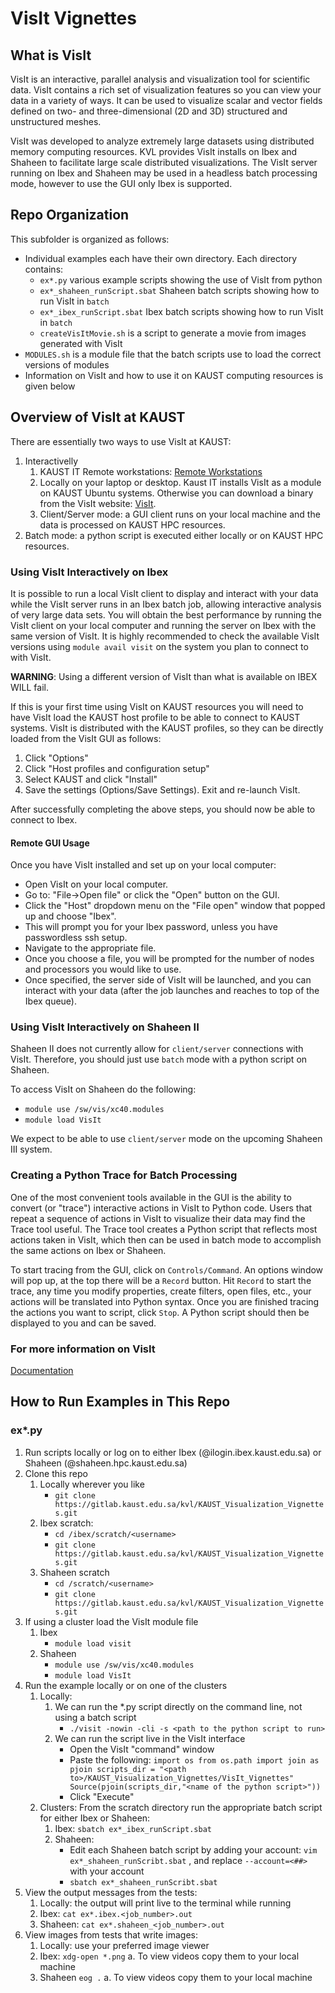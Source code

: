 # VisIt Vignettes

## What is VisIt
VisIt is an interactive, parallel analysis and visualization tool for scientific data. VisIt contains a rich set of visualization features so you can
view your data in a variety of ways. It can be used to visualize scalar and vector fields defined on two- and three-dimensional (2D and 3D) structured and
unstructured meshes. 

VisIt was developed to analyze extremely large datasets using distributed memory computing resources. KVL provides VisIt installs on Ibex and Shaheen to facilitate large scale distributed visualizations. The VisIt server running on Ibex and Shaheen may be used in a headless batch processing mode, however to use the GUI only Ibex is supported.


## Repo Organization
This subfolder is organized as follows:
- Individual examples each have their own directory. Each directory contains:
    - ``ex*.py`` various example scripts showing the use of VisIt from python
    - ``ex*_shaheen_runScript.sbat`` Shaheen batch scripts showing how to run VisIt in ``batch``
    - ``ex*_ibex_runScript.sbat`` Ibex batch scripts showing how to run VisIt in ``batch``
    - ``createVisItMovie.sh`` is a script to generate a movie from images generated with VisIt
- ``MODULES.sh`` is a module file that the batch scripts use to load the correct versions of modules
- Information on VisIt and how to use it on KAUST computing resources is given below


## Overview of VisIt at KAUST
There are essentially two ways to use VisIt at KAUST:
1. Interactivelly
    1. KAUST IT Remote workstations: [Remote Workstations](https://myws.kaust.edu.sa/)
    2. Locally on your laptop or desktop. Kaust IT installs VisIt as a module on KAUST Ubuntu systems. Otherwise you can download a binary from the VisIt website: [VisIt](https://visit-dav.github.io/visit-website/releases-as-tables/#latest).
    3. Client/Server mode: a GUI client runs on your local machine and the data is processed on KAUST HPC resources. 
2. Batch mode: a python script is executed either locally or on KAUST HPC resources.


### Using VisIt Interactively on Ibex
It is possible to run a local VisIt client to display and interact with your data while the VisIt server runs in an Ibex batch job, allowing interactive analysis of very large data sets. You will obtain the best performance by running the VisIt client on your local computer and running the server on Ibex with the same version of VisIt. It is highly recommended to check the available VisIt versions using ``module avail visit`` on the system you plan to connect to with VisIt.

**WARNING**: Using a different version of VisIt than what is available on IBEX WILL fail. 

If this is your first time using VisIt on KAUST resources you will need to have VisIt load the KAUST host profile to be able to connect to KAUST systems. VisIt is distributed with the KAUST profiles, so they can be directly loaded from the VisIt GUI as follows:
1. Click "Options"
2. Click "Host profiles and configuration setup"
3. Select KAUST and click "Install"
2. Save the settings (Options/Save Settings).
Exit and re-launch VisIt.

After successfully completing the above steps, you should now be able to connect to Ibex.


#### Remote GUI Usage
Once you have VisIt installed and set up on your local computer:

-  Open VisIt on your local computer.
-  Go to: "File→Open file" or click the "Open" button on the GUI.
-  Click the "Host" dropdown menu on the "File open" window that popped up and choose "Ibex".
-  This will prompt you for your Ibex password, unless you have passwordless ssh setup.
-  Navigate to the appropriate file.
-  Once you choose a file, you will be prompted for the number of nodes and processors you would like to use.
-  Once specified, the server side of VisIt will be launched, and you can interact with your data (after the job launches and reaches to top of the Ibex queue).


### Using VisIt Interactively on Shaheen II
Shaheen II does not currently allow for ``client/server`` connections with VisIt. Therefore, you should just use ``batch`` mode with a python script on Shaheen. 

To access VisIt on Shaheen do the following:
* ``module use /sw/vis/xc40.modules``
* ``module load VisIt``


We expect to be able to use ``client/server`` mode on the upcoming Shaheen III system. 


### Creating a Python Trace for Batch Processing
One of the most convenient tools available in the GUI is the ability to convert (or "trace") interactive actions in VisIt to Python code. Users that repeat
a sequence of actions in VisIt to visualize their data may find the Trace tool useful. The Trace tool creates a Python script that reflects most actions
taken in VisIt, which then can be used in batch mode to accomplish the same actions on Ibex or Shaheen.

To start tracing from the GUI, click on ``Controls/Command``. An options window will pop up, at the top there will be a ``Record`` button. Hit ``Record`` to start the trace, any time you modify properties, create filters, open files, etc., your actions will be translated into Python syntax. Once you are finished tracing the actions you want to script, click ``Stop``. A Python script should then be displayed to you and can be saved.


### For more information on VisIt
[Documentation](https://visit-sphinx-github-user-manual.readthedocs.io/en/develop/index.html)


## How to Run Examples in This Repo

### ex*.py
1. Run scripts locally or log on to either Ibex (<username>@ilogin.ibex.kaust.edu.sa) or Shaheen (<username>@shaheen.hpc.kaust.edu.sa)
2. Clone this repo
    1. Locally wherever you like
        * ``git clone https://gitlab.kaust.edu.sa/kvl/KAUST_Visualization_Vignettes.git``
    2. Ibex scratch:
        * ``cd /ibex/scratch/<username>``
        * ``git clone https://gitlab.kaust.edu.sa/kvl/KAUST_Visualization_Vignettes.git``
    3. Shaheen scratch
        * ``cd /scratch/<username>``
        * ``git clone https://gitlab.kaust.edu.sa/kvl/KAUST_Visualization_Vignettes.git``
3. If using a cluster load the VisIt module file
    1. Ibex
        * ``module load visit``
    2. Shaheen
        * ``module use /sw/vis/xc40.modules``
        * ``module load VisIt``
4. Run the example locally or on one of the clusters
    1. Locally: 
        1. We can run the *.py script directly on the command line, not using a batch script
            * ``./visit -nowin -cli -s <path to the python script to run>``
        2. We can run the script live in the VisIt interface
            * Open the VisIt "command" window
            * Paste the following: 
                ``import os
                  from os.path import join as pjoin
                  scripts_dir = "<path to>/KAUST_Visualization_Vignettes/VisIt_Vignettes"
                  Source(pjoin(scripts_dir,"<name of the python script>"))``
            * Click "Execute"
    2. Clusters: From the scratch directory run the appropriate batch script for either Ibex or Shaheen:
        1. Ibex: ``sbatch ex*_ibex_runScript.sbat``
        2. Shaheen: 
            * Edit each Shaheen batch script by adding your account: ``vim ex*_shaheen_runScribt.sbat`` , and replace ``--account=<##>`` with your account
            * ``sbatch ex*_shaheen_runScribt.sbat``
5. View the output messages from the tests: 
    1. Locally: the output will print live to the terminal while running
    2. Ibex: ``cat ex*.ibex.<job_number>.out``
    3. Shaheen: ``cat ex*.shaheen_<job_number>.out``
6. View images from tests that write images:
    1. Locally: use your preferred image viewer 
    2. Ibex: ``xdg-open *.png``
        a. To view videos copy them to your local machine
    3. Shaheen ``eog .``
        a. To view videos copy them to your local machine
